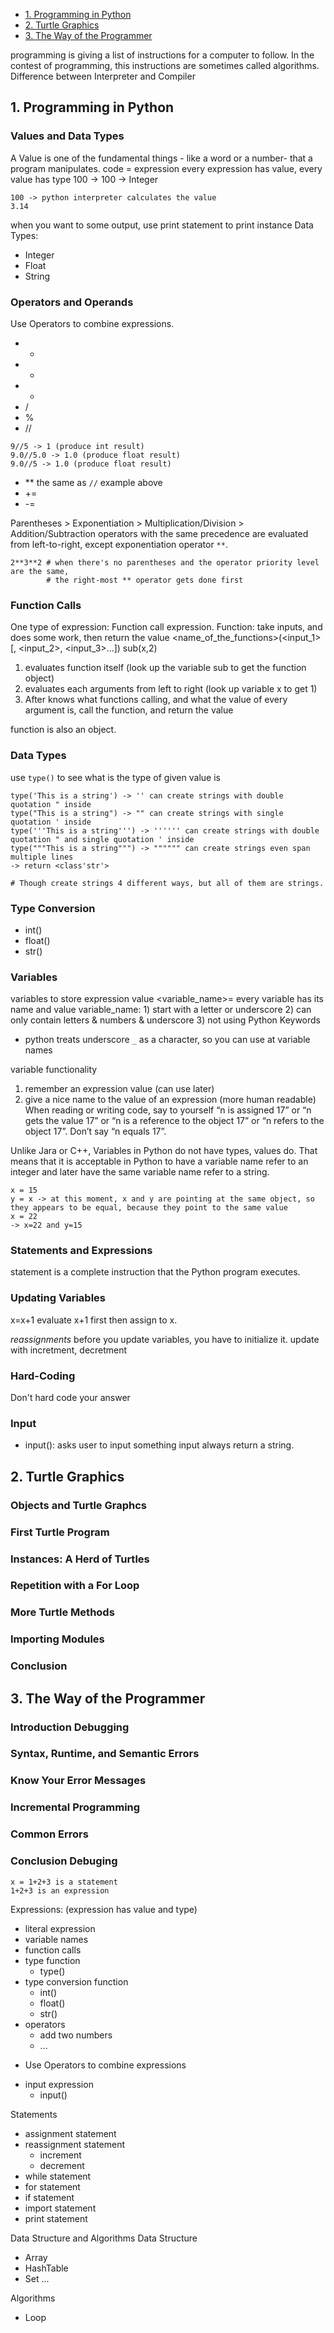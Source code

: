 - [1. Programming in Python]()
- [2. Turtle Graphics]()
- [3. The Way of the Programmer]()

programming is giving a list of instructions for a computer to follow. In the contest of programming, this instructions are sometimes called algorithms. 
Difference between Interpreter and Compiler

## 1. Programming in Python
### Values and Data Types
A Value is one of the fundamental things - like a word or a number- that a program manipulates.
code = expression
every expression has value, every value has type
100 -> 100 -> Integer
```
100 -> python interpreter calculates the value
3.14
```
when you want to some output, use print statement to print instance
Data Types:
- Integer
- Float
- String

### Operators and Operands
Use Operators to combine expressions.
- +
- -
- *
- /
- %
- //
```
9//5 -> 1 (produce int result)
9.0//5.0 -> 1.0 (produce float result)
9.0//5 -> 1.0 (produce float result)
```
- **
the same as `//` example above
- +=
- -=

Parentheses > Exponentiation > Multiplication/Division > Addition/Subtraction
operators with the same precedence are evaluated from left-to-right, except exponentiation operator `**`.
```
2**3**2 # when there's no parentheses and the operator priority level are the same, 
        # the right-most ** operator gets done first
```
### Function Calls
One type of expression: Function call expression.
Function: take inputs, and does some work, then return the value
<name_of_the_functions>(<input_1>[, <input_2>, <input_3>...])
sub(x,2)
1. evaluates function itself (look up the variable sub to get the function object)
2. evaluates each arguments from left to right (look up variable x to get 1)
3. After knows what functions calling, and what the value of every argument is, 
call the function, and return the value

function is also an object.

### Data Types
use `type()` to see what is the type of given value is
```
type('This is a string') -> '' can create strings with double quotation " inside
type("This is a string") -> "" can create strings with single quotation ' inside
type('''This is a string''') -> '''''' can create strings with double quotation " and single quotation ' inside
type("""This is a string""") -> """""" can create strings even span multiple lines
-> return <class'str'>

# Though create strings 4 different ways, but all of them are strings.
```

### Type Conversion
- int()
- float()
- str()

### Variables
variables to store expression value
<variable_name>=<value>
every variable has its name and value
variable_name: 1) start with a letter or underscore 2) can only contain letters & numbers & underscore 3) not using Python Keywords
* python treats underscore `_` as a character, so you can use at variable names

variable functionality
1) remember an expression value (can use later)
2) give a nice name to the value of an expression (more human readable)
When reading or writing code, say to yourself “n is assigned 17” or “n gets the value 17” or 
“n is a reference to the object 17” or “n refers to the object 17”. Don’t say “n equals 17”.

Unlike Jara or C++, Variables in Python do not have types, values do.
That means that it is acceptable in Python to have a variable name refer to an integer and 
later have the same variable name refer to a string.

```
x = 15
y = x -> at this moment, x and y are pointing at the same object, so they appears to be equal, because they point to the same value
x = 22
-> x=22 and y=15
```
### Statements and Expressions
statement is a complete instruction that the Python program executes.

### Updating Variables
x=x+1
evaluate x+1 first then assign to x.

*reassignments*
before you update variables, you have to initialize it.
update with incretment, decretment

### Hard-Coding
Don't hard code your answer

### Input
- input(): asks user to input something
input always return a string.



## 2. Turtle Graphics

### Objects and Turtle Graphcs

### First Turtle Program

### Instances: A Herd of Turtles

### Repetition with a For Loop

### More Turtle Methods

### Importing Modules

### Conclusion

## 3. The Way of the Programmer

### Introduction Debugging

### Syntax, Runtime, and Semantic Errors

### Know Your Error Messages

### Incremental Programming

### Common Errors

### Conclusion Debuging




```
x = 1+2+3 is a statement
1+2+3 is an expression
```

Expressions: (expression has value and type)
- literal expression
- variable names
- function calls
 - type function
   - type()
 - type conversion function
   - int()
   - float()
   - str()
- operators 
  - add two numbers
  - ...
* Use Operators to combine expressions
- input expression
  - input()

Statements
- assignment statement
- reassignment statement
  - increment
  - decrement
- while statement
- for statement
- if statement
- import statement
- print statement
  



Data Structure and Algorithms
Data Structure
- Array
- HashTable
- Set
...

Algorithms
- Loop

